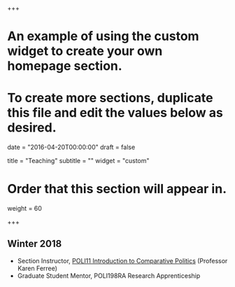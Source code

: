 +++
# An example of using the custom widget to create your own homepage section.
# To create more sections, duplicate this file and edit the values below as desired.

date = "2016-04-20T00:00:00"
draft = false

title = "Teaching"
subtitle = ""
widget = "custom"

# Order that this section will appear in.
weight = 60

+++

## Winter 2018

- Section Instructor, <a href="http://www.inbokrhee.com/oldpost/poli11_winter2018/" target="_self">POLI11 Introduction to Comparative Politics</a> (Professor Karen Ferree)
- Graduate Student Mentor, POLI198RA Research Apprenticeship



